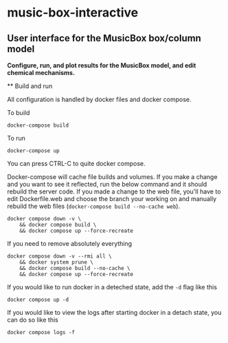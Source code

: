 # music-box-interactive
## User interface for the MusicBox box/column model

**Configure, run, and plot results for the MusicBox model, and edit chemical mechanisms.**

** Build and run

All configuration is handled by docker files and docker compose.

To build
```
docker-compose build
```

To run
```
docker-compose up
```

You can press CTRL-C to quite docker compose.

Docker-compose will cache file builds and volumes. If you make a change and you want to see 
it reflected, run the below command and it should rebuild the server code. If you made a change to the web file, you'll have to edit Dockerfile.web and choose the branch your working on and manually rebuild the web files (`docker-compose build --no-cache web`).

```
docker compose down -v \
    && docker compose build \
    && docker compose up --force-recreate
```

If you need to remove absolutely everything

```
docker compose down -v --rmi all \
    && docker system prune \
    && docker compose build --no-cache \
    && docker compose up --force-recreate
```

If you would like to run docker in a deteched state, add the `-d` flag like this

```
docker compose up -d
```

If you would like to view the logs after starting docker in a detach state, you can do so like this

```
docker compose logs -f
```